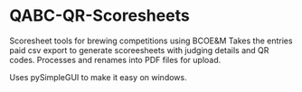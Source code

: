 # QABC-QR-Scoresheets
Scoresheet tools for brewing competitions using BCOE&M
Takes the entries paid csv export to generate scoreesheets with judging details and QR codes.
Processes and renames into PDF files for upload.

Uses pySimpleGUI to make it easy on windows.
